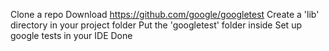 Clone a repo
Download https://github.com/google/googletest
Create a 'lib' directory in your project folder
Put the 'googletest' folder inside
Set up google tests in your IDE
Done

